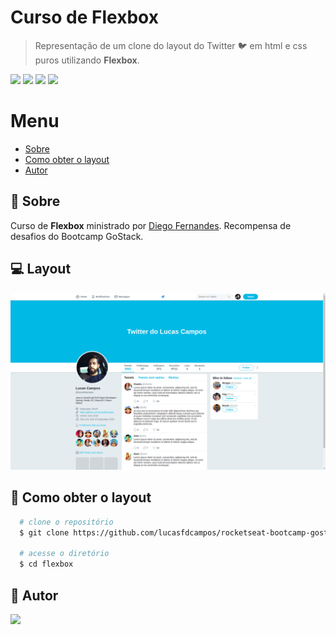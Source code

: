 # Curso de Flexbox
> Representação de um clone do layout do Twitter 🐦 em html e css puros utilizando **Flexbox**.

<p>
<img src="https://img.shields.io/badge/-Flexbox-1572B6" />

<img src="https://img.shields.io/badge/-HTML5-E34F26" />

<img src="https://img.shields.io/badge/-CSS3-1572B6" />

<img src="https://img.shields.io/badge/from-rocketseat-blueviolet" />
<p>

# Menu
- [Sobre](#pushpin-sobre)
- [Como obter o layout](#laptop-como-obter-o-layout)
- [Autor](#memo-autor)


<h2>📌 Sobre</h2>
<p>
Curso de <b>Flexbox</b> ministrado por <a href="https://github.com/diego3g">Diego Fernandes</a>. Recompensa de desafios do Bootcamp GoStack.
<p>

<h2>💻 Layout</h2>

<img src="./images/layout.png" alt="Layout">

<br />

<h2>📃 Como obter o layout</h2>

```bash
  # clone o repositório
  $ git clone https://github.com/lucasfdcampos/rocketseat-bootcamp-gostack-bonus-cursos.git

  # acesse o diretório
  $ cd flexbox
```

<h2>📝 Autor</h2>
<a href="https://linkedin.com/in/lucasfdcampos"><img src="https://img.shields.io/badge/linkedin-0077B5.svg?style=for-the-badge&logo=linkedin&logoColor=white"></a>